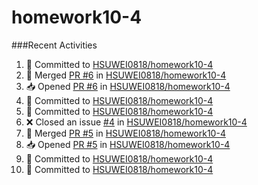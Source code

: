 # homework10-4

###Recent Activities 
<!--START_SECTION:activity-->
1. 📝 Committed to [HSUWEI0818/homework10-4](https://github.com/HSUWEI0818/homework10-4/commit/ded6ffc1bcbee0b3313dbb88f5539cc89915bf3d)
2. 🔀 Merged [PR #6](https://github.com/HSUWEI0818/homework10-4/pull/6) in [HSUWEI0818/homework10-4](https://github.com/HSUWEI0818/homework10-4)
3. 📥 Opened [PR #6](https://github.com/HSUWEI0818/homework10-4/pull/6) in [HSUWEI0818/homework10-4](https://github.com/HSUWEI0818/homework10-4)
4. 📝 Committed to [HSUWEI0818/homework10-4](https://github.com/HSUWEI0818/homework10-4/commit/ded6ffc1bcbee0b3313dbb88f5539cc89915bf3d)
5. 📝 Committed to [HSUWEI0818/homework10-4](https://github.com/HSUWEI0818/homework10-4/commit/e45ac76c209ca904161c063afeb7329006739815)
6. ❌ Closed an issue [#4](https://github.com/HSUWEI0818/homework10-4/issues/4) in [HSUWEI0818/homework10-4](https://github.com/HSUWEI0818/homework10-4)
7. 🔀 Merged [PR #5](https://github.com/HSUWEI0818/homework10-4/pull/5) in [HSUWEI0818/homework10-4](https://github.com/HSUWEI0818/homework10-4)
8. 📥 Opened [PR #5](https://github.com/HSUWEI0818/homework10-4/pull/5) in [HSUWEI0818/homework10-4](https://github.com/HSUWEI0818/homework10-4)
9. 📝 Committed to [HSUWEI0818/homework10-4](https://github.com/HSUWEI0818/homework10-4/commit/1c9e29acfdae288e4b51530a07f9ff1ec183f1f2)
10. 📝 Committed to [HSUWEI0818/homework10-4](https://github.com/HSUWEI0818/homework10-4/commit/7c3beb63c62f877a473a5e33f9e0b48e23b30ef9)
<!--END_SECTION:activity-->
